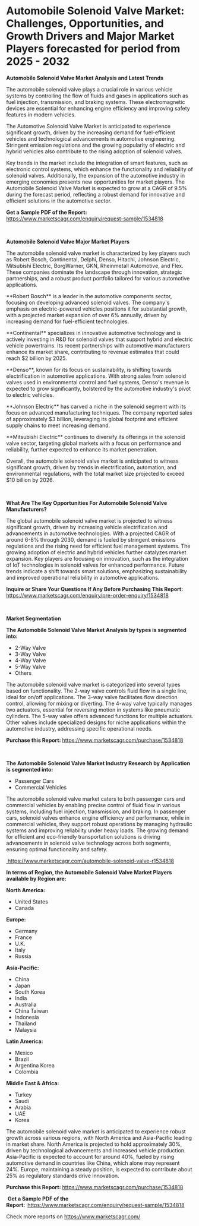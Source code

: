 <p><h1>Automobile Solenoid Valve Market: Challenges, Opportunities, and Growth Drivers and Major Market Players forecasted for period from 2025 - 2032</h1></p><p><strong>Automobile Solenoid Valve Market Analysis and Latest Trends</strong></p>
<p><p>The automobile solenoid valve plays a crucial role in various vehicle systems by controlling the flow of fluids and gases in applications such as fuel injection, transmission, and braking systems. These electromagnetic devices are essential for enhancing engine efficiency and improving safety features in modern vehicles. </p><p>The Automotive Solenoid Valve Market is anticipated to experience significant growth, driven by the increasing demand for fuel-efficient vehicles and technological advancements in automotive engineering. Stringent emission regulations and the growing popularity of electric and hybrid vehicles also contribute to the rising adoption of solenoid valves. </p><p>Key trends in the market include the integration of smart features, such as electronic control systems, which enhance the functionality and reliability of solenoid valves. Additionally, the expansion of the automotive industry in emerging economies presents new opportunities for market players. The Automobile Solenoid Valve Market is expected to grow at a CAGR of 9.5% during the forecast period, reflecting a robust demand for innovative and efficient solutions in the automotive sector.</p></p>
<p><strong>Get a Sample PDF of the Report:&nbsp;</strong> <a href="https://www.marketscagr.com/enquiry/request-sample/1534818?utm_campaign=3533&utm_medium=2&utm_source=Github&utm_content=ia&utm_term=30032025&utm_id=automobile-solenoid-valve">https://www.marketscagr.com/enquiry/request-sample/1534818</a></p>
<p>&nbsp;</p>
<p><strong>Automobile Solenoid Valve Major Market Players</strong></p>
<p><p>The automobile solenoid valve market is characterized by key players such as Robert Bosch, Continental, Delphi, Denso, Hitachi, Johnson Electric, Mitsubishi Electric, BorgWarner, GKN, Rheinmetall Automotive, and Flex. These companies dominate the landscape through innovation, strategic partnerships, and a robust product portfolio tailored for various automotive applications.</p><p>**Robert Bosch** is a leader in the automotive components sector, focusing on developing advanced solenoid valves. The company's emphasis on electric-powered vehicles positions it for substantial growth, with a projected market expansion of over 6% annually, driven by increasing demand for fuel-efficient technologies.</p><p>**Continental** specializes in innovative automotive technology and is actively investing in R&D for solenoid valves that support hybrid and electric vehicle powertrains. Its recent partnerships with automotive manufacturers enhance its market share, contributing to revenue estimates that could reach $2 billion by 2025.</p><p>**Denso**, known for its focus on sustainability, is shifting towards electrification in automotive applications. With strong sales from solenoid valves used in environmental control and fuel systems, Denso's revenue is expected to grow significantly, bolstered by the automotive industry's pivot to electric vehicles.</p><p>**Johnson Electric** has carved a niche in the solenoid segment with its focus on advanced manufacturing techniques. The company reported sales of approximately $3 billion, leveraging its global footprint and efficient supply chains to meet increasing demand.</p><p>**Mitsubishi Electric** continues to diversify its offerings in the solenoid valve sector, targeting global markets with a focus on performance and reliability, further expected to enhance its market penetration.</p><p>Overall, the automobile solenoid valve market is anticipated to witness significant growth, driven by trends in electrification, automation, and environmental regulations, with the total market size projected to exceed $10 billion by 2026.</p></p>
<p>&nbsp;</p>
<p><strong>What Are The Key Opportunities For Automobile Solenoid Valve Manufacturers?</strong></p>
<p><p>The global automobile solenoid valve market is projected to witness significant growth, driven by increasing vehicle electrification and advancements in automotive technologies. With a projected CAGR of around 6-8% through 2030, demand is fueled by stringent emissions regulations and the rising need for efficient fuel management systems. The growing adoption of electric and hybrid vehicles further catalyzes market expansion. Key players are focusing on innovation, such as the integration of IoT technologies in solenoid valves for enhanced performance. Future trends indicate a shift towards smart solutions, emphasizing sustainability and improved operational reliability in automotive applications.</p></p>
<p><strong>Inquire or Share Your Questions If Any Before Purchasing This Report:</strong> <a href="https://www.marketscagr.com/enquiry/pre-order-enquiry/1534818?utm_campaign=3533&utm_medium=2&utm_source=Github&utm_content=ia&utm_term=30032025&utm_id=automobile-solenoid-valve">https://www.marketscagr.com/enquiry/pre-order-enquiry/1534818</a></p>
<p>&nbsp;</p>
<p><strong>Market Segmentation</strong></p>
<p><strong>The Automobile Solenoid Valve Market Analysis by types is segmented into:</strong></p>
<p><ul><li>2-Way Valve</li><li>3-Way Valve</li><li>4-Way Valve</li><li>5-Way Valve</li><li>Others</li></ul></p>
<p><p>The automobile solenoid valve market is categorized into several types based on functionality. The 2-way valve controls fluid flow in a single line, ideal for on/off applications. The 3-way valve facilitates flow direction control, allowing for mixing or diverting. The 4-way valve typically manages two actuators, essential for reversing motion in systems like pneumatic cylinders. The 5-way valve offers advanced functions for multiple actuators. Other valves include specialized designs for niche applications within the automotive industry, addressing specific operational needs.</p></p>
<p><strong>Purchase this Report:&nbsp;</strong><a href="https://www.marketscagr.com/purchase/1534818?utm_campaign=3533&utm_medium=2&utm_source=Github&utm_content=ia&utm_term=30032025&utm_id=automobile-solenoid-valve">https://www.marketscagr.com/purchase/1534818</a></p>
<p>&nbsp;</p>
<p><strong>The Automobile Solenoid Valve Market Industry Research by Application is segmented into:</strong></p>
<p><ul><li>Passenger Cars</li><li>Commercial Vehicles</li></ul></p>
<p><p>The automobile solenoid valve market caters to both passenger cars and commercial vehicles by enabling precise control of fluid flow in various systems, including fuel injection, transmission, and braking. In passenger cars, solenoid valves enhance engine efficiency and performance, while in commercial vehicles, they support robust operations by managing hydraulic systems and improving reliability under heavy loads. The growing demand for efficient and eco-friendly transportation solutions is driving advancements in solenoid valve technology across both segments, ensuring optimal functionality and safety.</p></p>
<p><a href="https://www.marketscagr.com/automobile-solenoid-valve-r1534818?utm_campaign=3533&utm_medium=2&utm_source=Github&utm_content=ia&utm_term=30032025&utm_id=automobile-solenoid-valve">&nbsp;https://www.marketscagr.com/automobile-solenoid-valve-r1534818</a></p>
<p><strong>In terms of Region, the Automobile Solenoid Valve Market Players available by Region are:</strong></p>
<p>
    <p> <strong> North America: </strong>
        <ul>
            <li>United States</li>
            <li>Canada</li>
        </ul>
        </p> 
    <p> <strong> Europe: </strong>
        <ul>
            <li>Germany</li>
            <li>France</li>
            <li>U.K.</li>
            <li>Italy</li>
            <li>Russia</li>
        </ul>
        </p> 
    <p> <strong> Asia-Pacific: </strong>
        <ul>
            <li>China</li>
            <li>Japan</li>
            <li>South Korea</li>
            <li>India</li>
            <li>Australia</li>
            <li>China Taiwan</li>
            <li>Indonesia</li>
            <li>Thailand</li>
            <li>Malaysia</li>
        </ul>
        </p> 
    <p> <strong> Latin America: </strong>
        <ul>
            <li>Mexico</li>
            <li>Brazil</li>
            <li>Argentina Korea</li>
            <li>Colombia</li>
        </ul>
        </p> 
    <p> <strong> Middle East & Africa: </strong>
        <ul>
            <li>Turkey</li>
            <li>Saudi</li>
            <li>Arabia</li>
            <li>UAE</li>
            <li>Korea</li>
        </ul>
    </p>
    </p>
<p><p>The automobile solenoid valve market is anticipated to experience robust growth across various regions, with North America and Asia-Pacific leading in market share. North America is projected to hold approximately 30%, driven by technological advancements and increased vehicle production. Asia-Pacific is expected to account for around 40%, fueled by rising automotive demand in countries like China, which alone may represent 24%. Europe, maintaining a steady position, is expected to contribute about 25% as regulatory standards drive innovation.</p></p>
<p><strong>Purchase this Report: </strong><a href="https://www.marketscagr.com/purchase/1534818?utm_campaign=3533&utm_medium=2&utm_source=Github&utm_content=ia&utm_term=30032025&utm_id=automobile-solenoid-valve">https://www.marketscagr.com/purchase/1534818</a></p>
<p>&nbsp;<strong>Get a Sample PDF of the Report:&nbsp;&nbsp;</strong><a href="https://www.marketscagr.com/enquiry/request-sample/1534818?utm_campaign=3533&utm_medium=2&utm_source=Github&utm_content=ia&utm_term=30032025&utm_id=automobile-solenoid-valve">https://www.marketscagr.com/enquiry/request-sample/1534818</a></p>
<p><strong></strong></p>
<p>Check more reports on <a href="https://www.marketscagr.com/?utm_campaign=3533&utm_medium=2&utm_source=Github&utm_content=ia&utm_term=30032025&utm_id=automobile-solenoid-valve">https://www.marketscagr.com/</a></p>